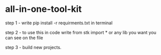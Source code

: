 # all-in-one-tool-kit

step 1 - write pip install -r requirments.txt in terminal

step 2 - to use this in code write from stk import * or any lib you want you can see on the file

step 3 - build new projects.
